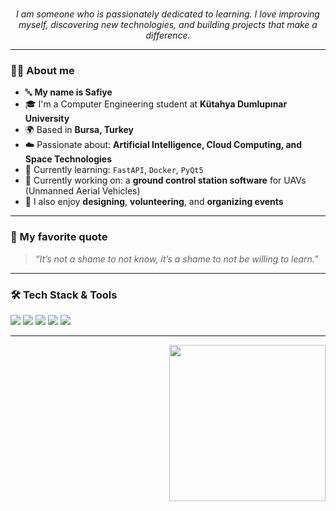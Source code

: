 <h1 align="center">
</h1>

<p align="center">
  <em>I am someone who is passionately dedicated to learning. I love improving myself, discovering new technologies, and building projects that make a difference.</em>
</p>

---

### 👩‍💻 About me

- 🔤 **My name is Safiye**
- 🎓 I'm a Computer Engineering student at **Kütahya Dumlupınar University**
- 🌍 Based in **Bursa, Turkey**
- ☁️ Passionate about: **Artificial Intelligence, Cloud Computing, and Space Technologies**
- 🧠 Currently learning: `FastAPI`, `Docker`, `PyQt5`
- 🔧 Currently working on: a **ground control station software** for UAVs (Unmanned Aerial Vehicles)
- 🎨 I also enjoy **designing**, **volunteering**, and **organizing events**

---

### 💬 My favorite quote

> _“It’s not a shame to not know, it’s a shame to not be willing to learn.”_

---

### 🛠️ Tech Stack & Tools

<p>
  <img src="https://img.shields.io/badge/Python-3670A0?style=for-the-badge&logo=python&logoColor=white"/>
  <img src="https://img.shields.io/badge/FastAPI-009688?style=for-the-badge&logo=fastapi&logoColor=white"/>
  <img src="https://img.shields.io/badge/Docker-2496ED?style=for-the-badge&logo=docker&logoColor=white"/>
  <img src="https://img.shields.io/badge/PyQt-41CD52?style=for-the-badge&logo=qt&logoColor=white"/>
  <img src="https://img.shields.io/badge/GitHub-181717?style=for-the-badge&logo=github&logoColor=white"/>
</p>

---

<img align="right" src="./3cfe9649-b402-46a5-9516-0cf0ef7bcd3b.png" width="250"/>

